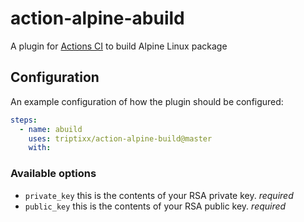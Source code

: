 # action-alpine-abuild
A plugin for [Actions CI](https://github.com/features/actions) to build Alpine Linux package

## Configuration

An example configuration of how the plugin should be configured:
```yaml
steps:
  - name: abuild
    uses: triptixx/action-alpine-build@master
    with:

```

### Available options
- `private_key`          this is the contents of your RSA private key. _required_
- `public_key`           this is the contents of your RSA public key. _required_
